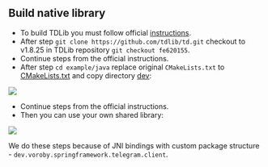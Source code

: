 ## Build native library

* To build TDLib you must follow official [instructions](https://tdlib.github.io/td/build.html?language=Java).
* After step `git clone https://github.com/tdlib/td.git` checkout to v1.8.25 in TDLib repository `git checkout fe620155`.
* Continue steps from the official instructions.
* After step `cd example/java` 
replace original `CMakeLists.txt` to [CMakeLists.txt](https://github.com/p-vorobyev/spring-boot-starter-telegram/blob/master/libs/build/CMakeLists.txt) 
and copy directory [dev](https://github.com/p-vorobyev/spring-boot-starter-telegram/blob/master/libs/build/dev): 

![](https://github.com/p-vorobyev/spring-boot-starter-telegram/blob/master/img/custome_package_client.png)

* Continue steps from the official instructions.
* Then you can use your own shared library:

![](https://github.com/p-vorobyev/spring-boot-starter-telegram/blob/master/img/tdjni.png)


We do these steps because of JNI bindings with custom package structure - `dev.voroby.springframework.telegram.client`. 
